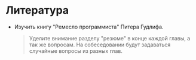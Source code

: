 # Литература

* Изучить книгу "Ремесло программиста" Питера Гудлифа.
  > Уделите внимание разделу "резюме" в конце каждой главы, а так же вопросам. На собеседовании будут задаваться случайные вопросы из разных глав.

